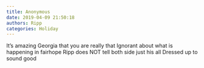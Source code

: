```yaml
---
title: Anonymous
date: 2019-04-09 21:50:18
authors: Ripp
categories: Holiday
---
```


 It’s amazing Georgia that you are really that 
Ignorant about what is happening in fairhope 
Ripp does NOT tell both side just his all
Dressed up to sound good